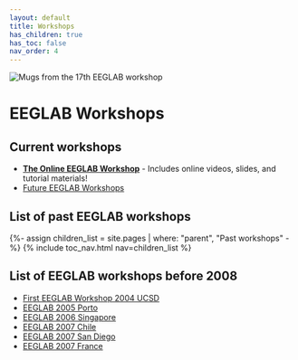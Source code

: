 ```yaml
---
layout: default
title: Workshops
has_children: true
has_toc: false
nav_order: 4
---
```

![Mugs from the 17th EEGLAB workshop](/assets/images/EEGLAB-mug-shot.png)
# EEGLAB Workshops

## Current workshops
- [<b>The Online EEGLAB Workshop</b>](/workshops/Online_EEGLAB_Workshop) - Includes online videos, slides, and tutorial materials!
- [Future EEGLAB Workshops](/workshops/Future_workshops.html)

<h2>List of past EEGLAB workshops</h2>
{%- assign children_list = site.pages | where: "parent", "Past workshops" -%}
{% include toc_nav.html nav=children_list %}

## List of EEGLAB workshops before 2008
- [First EEGLAB Workshop 2004 UCSD](http://sccn.ucsd.edu/eeglab/workshop04/) 
- [EEGLAB 2005 Porto](http://sccn.ucsd.edu/eeglab/workshop05/) 
- [EEGLAB 2006 Singapore](http://sccn.ucsd.edu/eeglab/workshop06/)
- [EEGLAB 2007 Chile](http://sccn.ucsd.edu/eeglab/workshops07/workshop_chile2007)
- [EEGLAB 2007 San Diego](http://sccn.ucsd.edu/eeglab/workshops07/workshop_ucsd07)
- [EEGLAB 2007 France](http://sccn.ucsd.edu/eeglab/workshops07/workshop_france07)  
